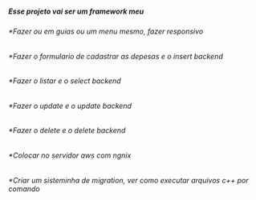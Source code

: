 ##### Esse projeto vai ser um framework meu

###### *Fazer ou em guias ou um menu mesmo, fazer responsivo
###### *Fazer o formulario de cadastrar as depesas e o insert backend
###### *Fazer o listar e o select backend
###### *Fazer o update e o update backend
###### *Fazer o delete e o delete backend
###### *Colocar no servidor aws com ngnix
###### *Criar um sisteminha de migration, ver como executar arquivos c++ por comando
